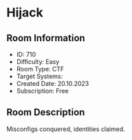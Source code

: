 ﻿# Hijack

## Room Information
- ID: 710
- Difficulty: Easy
- Room Type: CTF
- Target Systems: 
- Created Date: 20.10.2023
- Subscription: Free

## Room Description
Misconfigs conquered, identities claimed.

